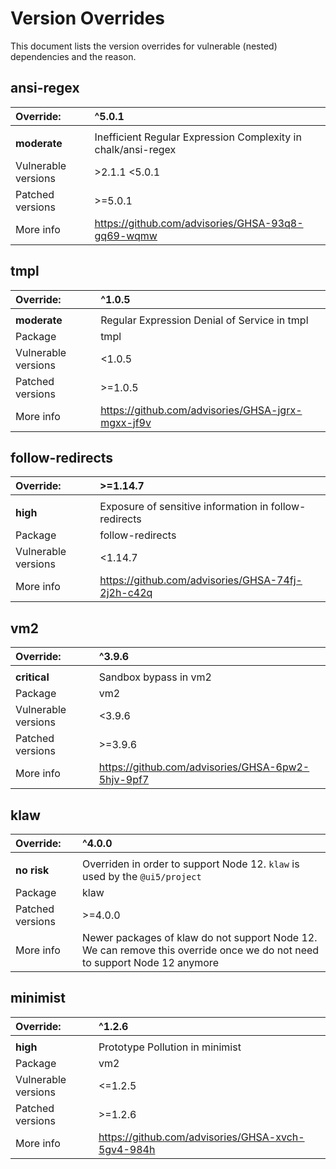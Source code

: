 # Version Overrides
This document lists the version overrides for vulnerable (nested) dependencies and the reason.

## ansi-regex

| Override:           | ^5.0.1 |
|:--------------------| :------------ |
|                     | |
| **moderate**        | Inefficient Regular Expression Complexity in chalk/ansi-regex |
| Vulnerable versions | >2.1.1 <5.0.1 |
| Patched versions    | >=5.0.1 |
| More info           | https://github.com/advisories/GHSA-93q8-gq69-wqmw |

## tmpl

| Override:           | ^1.0.5 |
|:--------------------| :-------------|
|                     | |
| **moderate**        | Regular Expression Denial of Service in tmpl |
| Package             | tmpl |
| Vulnerable versions | <1.0.5 |
| Patched versions    | >=1.0.5 |
| More info           | https://github.com/advisories/GHSA-jgrx-mgxx-jf9v |

## follow-redirects

| Override:           | >=1.14.7 |
|:--------------------| :-------------|
|                     | |
| **high**            | Exposure of sensitive information in follow-redirects |
| Package             | follow-redirects |
| Vulnerable versions | <1.14.7                                               |
| More info           | https://github.com/advisories/GHSA-74fj-2j2h-c42q     |

## vm2
| Override:           | ^3.9.6 |
|:--------------------| :-------------|
|                     | |
| **critical**        | Sandbox bypass in vm2 |
| Package             | vm2 |
| Vulnerable versions | <3.9.6 |
| Patched versions    | >=3.9.6 |
| More info           | https://github.com/advisories/GHSA-6pw2-5hjv-9pf7 |

## klaw
| Override:           | ^4.0.0 |
|:--------------------| :-------------|
|                     | |
| **no risk**         | Overriden in order to support Node 12. `klaw` is used by the `@ui5/project` |
| Package             | klaw |
| Patched versions    | >=4.0.0 |
| More info           | Newer packages of klaw do not support Node 12. We can remove this override once we do not need to support Node 12 anymore |

## minimist
| Override:           | ^1.2.6 |
|:--------------------| :-------------|
|                     | |
| **high**        | Prototype Pollution in minimist |
| Package             | vm2 |
| Vulnerable versions | <=1.2.5 |
| Patched versions    | >=1.2.6 |
| More info           | https://github.com/advisories/GHSA-xvch-5gv4-984h |
